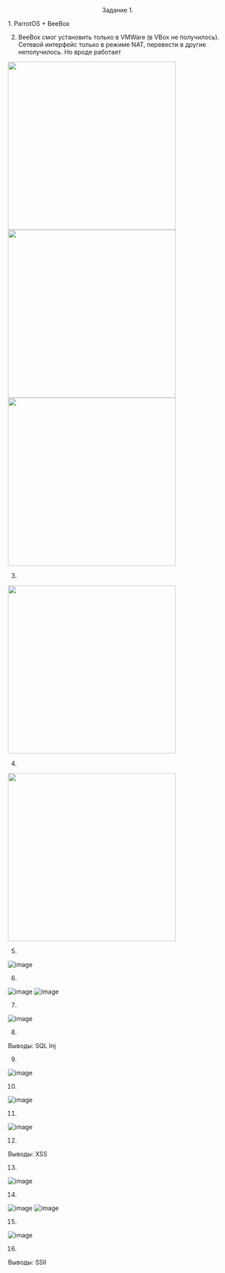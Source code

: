 <p align="center"> Задание 1. </p>
1. ParrotOS + BeeBox

2. BeeBox смог установить только в VMWare (в VBox не получилось). Сетевой интерфейс только в режиме NAT, перевести в другие неполучилось. Но вроде работает
<img src="https://user-images.githubusercontent.com/62753044/224411100-7e7c9328-c567-4ccc-82f0-1abab2b192c6.png" width="385px" align="center">
<img src="https://user-images.githubusercontent.com/62753044/224404023-9036ffe9-83b0-4468-8942-ad18e0548395.png" width="385px" align="center">
<img src="https://user-images.githubusercontent.com/62753044/224411364-21aee49e-3ba1-44d2-95cd-0fc3f68388da.png" width="385px" align="center">

3.
<img src="https://user-images.githubusercontent.com/62753044/224404522-af43bbfd-8903-48bf-b0d1-c765e2a4a34a.png" width="385px" align="center">

4.
<img src="https://user-images.githubusercontent.com/62753044/224411748-d3b75efe-6b0c-438b-9a4a-8431de2a503e.png" width="385px" align="center">

5.
![image](https://user-images.githubusercontent.com/62753044/224412065-7d9bf681-022b-46c8-a516-f1d77f2704b8.png)

6.
![image](https://user-images.githubusercontent.com/62753044/224414481-db905b38-81f1-41b3-baf4-c8b96e2d770d.png)
![image](https://user-images.githubusercontent.com/62753044/224414592-440bdc0c-3850-4fc5-8c91-2e845e044864.png)

7.
![image](https://user-images.githubusercontent.com/62753044/224414789-82fd53f0-446e-4d31-8c5b-df5ee40ba2a1.png)

8.
Выводы: SQL Inj

9.
![image](https://user-images.githubusercontent.com/62753044/224416331-60cf4379-0148-49d4-b5e6-ebdd8c70f88b.png)

10.
![image](https://user-images.githubusercontent.com/62753044/224416480-08d687cb-6ed5-4a66-b19b-b384d64cfe22.png)

11.
![image](https://user-images.githubusercontent.com/62753044/224416605-50284714-4e42-43eb-9506-4dd36fc6f2bb.png)

12.
Выводы: XSS

13.
![image](https://user-images.githubusercontent.com/62753044/224417427-9457e658-0d4c-43ef-9d26-a1ff611fc2b4.png)

14.
![image](https://user-images.githubusercontent.com/62753044/224417777-4af9b92d-c4cc-4cfd-b364-9562471fb00e.png)
![image](https://user-images.githubusercontent.com/62753044/224417854-2f866f30-8d6d-443d-b8b3-adf2ab10c50e.png)

15.
![image](https://user-images.githubusercontent.com/62753044/224417942-b54609e9-97bd-4565-ac2c-640e87c9e6bf.png)

16.
Выводы: SSII




